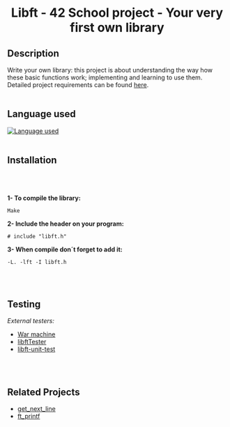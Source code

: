 # <center>Libft - 42 School project - Your very first own library</center>
## Description
Write your own library: this project is about understanding the way how these basic functions work; implementing and learning to use them. Detailed project requirements can be found [here](Libft.pdf).
<br><br>
## Language used
[![Language used](https://skills.thijs.gg/icons?i=c)](https://skills.thijs.gg)
<br><br>
## Installation

<br><br>

**1- To compile the library:**

    Make

**2- Include the header on your program:**

    # include "libft.h"

**3- When compile don´t forget to add it:**

    -L. -lft -I libft.h

<br><br>

## Testing

*External testers:*

+ [War machine](https://github.com/0x050f/libft-war-machine)
+ [libftTester](https://github.com/Tripouille/libftTester)
+ [libft-unit-test](https://github.com/alelievr/libft-unit-test)

<br><br>

## Related Projects

+ [get_next_line](https://github.com/lanximaomao/get_next_line)
+ [ft_printf](https://github.com/lanximaomao/ft_printf)
